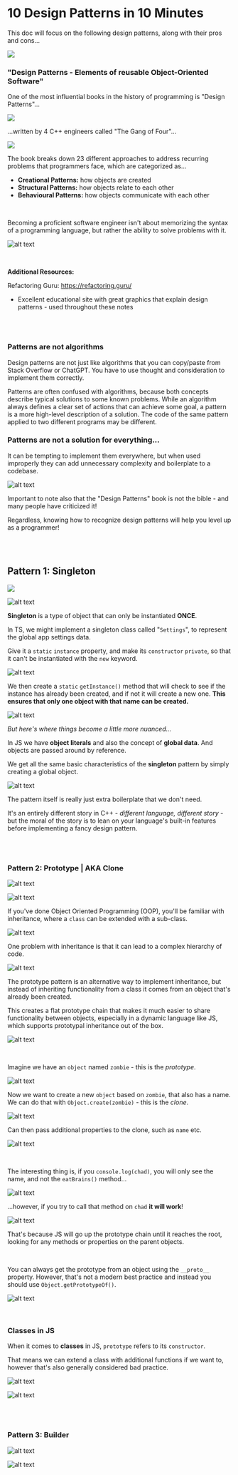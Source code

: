 # 10 Design Patterns in 10 Minutes

This doc will focus on the following design patterns, along with their pros and cons...

![](images/{17056A14-5BE1-4D4D-B459-9B42B2375186}.png)

### "Design Patterns - Elements of reusable Object-Oriented Software"

One of the most influential books in the history of programming is "Design Patterns"...

![](images/{A5DB9EC3-DBF1-44AC-96C0-926DFEAF7F98}.png)

...written by 4 C++ engineers called "The Gang of Four"...

![](images/{F25B5C7D-1A7D-4C79-BEE3-D28BA235C2AC}.png)

The book breaks down 23 different approaches to address recurring problems that programmers face, which are categorized as...

- **Creational Patterns:** how objects are created
- **Structural Patterns:** how objects relate to each other 
- **Behavioural Patterns:** how objects communicate with each other 

<br>

Becoming a proficient software engineer isn't about memorizing the syntax of a programming language, but rather the ability to solve problems with it.

![alt text](images/{67BE2975-804B-4BB5-A2F5-D9976632DDB7}.png)

<br>

**Additional Resources:** 

Refactoring Guru:
https://refactoring.guru/

- Excellent educational site with great graphics that explain design patterns - used throughout these notes

<br><br>

### Patterns are not algorithms

Design patterns are not just like algorithms that you can copy/paste from Stack Overflow or ChatGPT. You have to use thought and consideration to implement them correctly.  

Patterns are often confused with algorithms, because both concepts describe typical solutions to some known problems. While an algorithm always defines a clear set of actions that can achieve some goal, a pattern is a more high-level description of a solution. The code of the same pattern applied to two different programs may be different.

### Patterns are not a solution for everything...

It can be tempting to implement them everywhere, but when used improperly they can add unnecessary complexity and boilerplate to a codebase.

![alt text](images/{1354F420-5F9E-4261-B61B-2D7FF58ACC86}.png)

Important to note also that the "Design Patterns" book is not the bible - and many people have criticized it! 

Regardless, knowing how to recognize design patterns will help you level up as a programmer! 

<br><br>

## Pattern 1: **Singleton** 

![](images/{E37376A7-FE1C-438E-B5C9-4AD3AC0CA8A4}.png)

![alt text](images/{0D9B0473-77B9-4329-B7B5-A8E7D8288957}.png)

**Singleton** is a type of object that can only be instantiated **ONCE**. 

In TS, we might implement a singleton class called "`Settings`", to represent the global app settings data. 

Give it a `static` `instance` property, and make its `constructor` `private`, so that it can't be instantiated with the `new` keyword.

![alt text](images/{D6938CAF-D2BE-4337-8AF6-DA57E081914E}.png)

We then create a `static` `getInstance()` method that will check to see if the instance has already been created, and if not it will create a new one. **This ensures that only one object with that name can be created.**

![alt text](images/{C7F37CBB-0560-48F6-AC35-CCF9B3C83BB5}.png)

*But here's where things become a little more nuanced...* 

In JS we have **object literals** and also the concept of **global data**. And objects are passed around by reference. 

We get all the same basic characteristics of the **singleton** pattern by simply creating a global object. 

![alt text](images/{9FDCBFA1-7AFF-4943-AB38-41581C79ACD8}.png)

The pattern itself is really just extra boilerplate that we don't need.

It's an entirely different story in C++ - *different language, different story* - but the moral of the story is to lean on your language's built-in features before implementing a fancy design pattern. 

<br><br>

### Pattern 2: **Prototype** | AKA Clone

![alt text](images/{E67B9F32-55BB-4CD9-857F-A315915ED24E}.png)

![alt text](images/{9DB31707-16F2-45CE-B20F-E76E80A9AD3A}.png)

If you've done Object Oriented Programming (OOP), you'll be familiar with inheritance, where a `class` can be extended with a sub-class.

![alt text](images/{112C2AFE-0F4A-45AB-8F43-A16325CD7A23}.png)

One problem with inheritance is that it can lead to a complex hierarchy of code. 

![alt text](images/{29C8F297-05E1-4C65-A5D1-CF4257BFCEC4}.png)

The prototype pattern is an alternative way to implement inheritance, but instead of inheriting functionality from a class it comes from an object that's already been created. 

This creates a flat prototype chain that makes it much easier to share functionality between objects, especially in a dynamic language like JS, which supports prototypal inheritance out of the box.

![alt text](images/{28B0031F-D0B9-4F3A-B87A-870B0C08B090}.png)

<br>

Imagine we have an `object` named `zombie` - this is the *prototype*.

![alt text](images/{B59BFFFD-CDC1-4D84-8286-044F263D519B}.png)

Now we want to create a new `object` based on `zombie`, that also has a name. We can do that with `Object.create(zombie)` - this is the *clone*.

![alt text](images/{5FEF5B3B-8912-4846-A31D-4D092E726ECF}.png)

Can then pass additional properties to the clone, such as `name` etc.

![alt text](images/{B44B9B2A-AB56-4BD0-A15F-EB3612B60755}.png)

<br>

The interesting thing is, if you `console.log(chad)`, you will only see the name, and not the `eatBrains()` method...

![alt text](images/{A01C4044-9F6D-4449-A931-DDF9C87CC3EA}.png)

...however, if you try to call that method on `chad` **it will work**! 

![alt text](images/{1DF7D37C-A462-439D-9E43-7E40BCC6A2B4}.png)

That's because JS will go up the prototype chain until it reaches the root, looking for any methods or properties on the parent objects.

<br>

You can always get the prototype from an object using the `__proto__` property. However, that's not a modern best practice and instead you should use `Object.getPrototypeOf()`. 

![alt text](images/{FCA08078-3B19-4E09-AEC3-B1E8D94D1242}.png)

<br>

### Classes in JS

When it comes to **classes** in JS, `prototype` refers to its `constructor`. 

That means we can extend a class with additional functions if we want to, however that's also generally considered bad practice. 

![alt text](images/{A5E7E118-88D3-4167-B434-3C7CE1DA3947}.png)

![alt text](images/{8EF6EAD5-6192-4D77-9930-85686D316F5C}.png)




<br><br>

### Pattern 3: **Builder**

![alt text](images/{FB43D9F4-BEA4-4C80-904A-2D116BBCE28A}.png)

![alt text](images/{69C35C12-4E27-4756-805B-DBB3005D2E46}.png)



